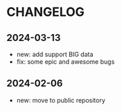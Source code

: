 # CHANGELOG

## 2024-03-13
* new: add support BIG data
* fix: some epic and awesome bugs

## 2024-02-06
* new: move to public repository